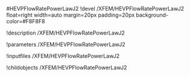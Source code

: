 <!-- MOOSE Object Documentation Stub: Remove this when content is added. -->
#HEVPFlowRatePowerLawJ2
!devel /XFEM/HEVPFlowRatePowerLawJ2 float=right width=auto margin=20px padding=20px background-color=#F8F8F8

!description /XFEM/HEVPFlowRatePowerLawJ2

!parameters /XFEM/HEVPFlowRatePowerLawJ2

!inputfiles /XFEM/HEVPFlowRatePowerLawJ2

!childobjects /XFEM/HEVPFlowRatePowerLawJ2
